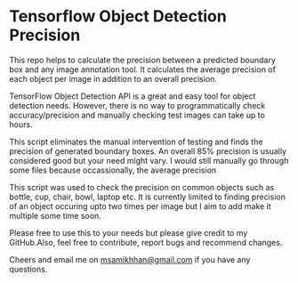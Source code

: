 # Tensorflow Object Detection Precision
This repo helps to calculate the precision between a predicted boundary box and any image annotation tool. It calculates the average precision of each object per image in addition to an overall precision.

TensorFlow Object Detection API is a great and easy tool for object detection needs. However, there is no way to programmatically check accuracy/precision and manually checking test images can take up to hours.

This script eliminates the manual intervention of testing and finds the precision of generated boundary boxes. An overall 85% precision is usually considered good but your need might vary. I would still manually go through some files because occassionally, the average precision 

This script was used to check the precision on common objects such as bottle, cup, chair, bowl, laptop etc. It is currently limited to finding precision of an object occuring upto two times per image but I aim to add make it multiple some time soon.

Please free to use this to your needs but please give credit to my GitHub.Also, feel free to contribute, report bugs and recommend changes.

Cheers and email me on msamikhhan@gmail.com if you have any questions. 



